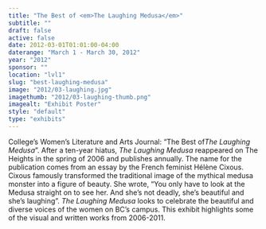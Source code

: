 ```yaml
---
title: "The Best of <em>The Laughing Medusa</em>"
subtitle: ""
draft: false
active: false
date: 2012-03-01T01:01:00-04:00
daterange: "March 1 - March 30, 2012"
year: "2012"
sponsor: ""
location: "lvl1"
slug: "best-laughing-medusa"
image: "2012/03-laughing.jpg"
imagethumb: "2012/03-laughing-thumb.png"
imagealt: "Exhibit Poster"
style: "default"
type: "exhibits"
---
```


College&rsquo;s Women&rsquo;s Literature and Arts Journal: &ldquo;The Best of<em>The Laughing Medusa</em>&rdquo;. After a ten-year hiatus, <em>The Laughing Medusa</em> reappeared   on The Heights in the spring of 2006 and publishes annually. The name   for the publication comes from an essay by the French feminist Hélène   Cixous. Cixous famously transformed the traditional image of the   mythical medusa monster into a figure of beauty. She wrote, &ldquo;You only   have to look at the Medusa straight on to see her. And she&rsquo;s not deadly,   she&rsquo;s beautiful and she&rsquo;s laughing&rdquo;. <em>The Laughing Medusa</em> looks   to celebrate the beautiful and diverse voices of the women on BC&rsquo;s   campus. This exhibit highlights some of the visual and written works   from 2006-2011.

<!--

Active:
    Yes (will appear on Exhibit's homepage)
    No (will not appear on Exhibit's homepage, but will appear in archives)

Gallery locations: 
    Burns Library (burns)
    Theology and Ministry Library (tml)
    O'Neill Level One (lvl1)
    O'Neill Level Three (lvl3)
    O'Neill Reading Room (reading)
    O'Neill Reading Room Back Wall (backwall)
    O'Neill Lobby (lobby)
    History Dept, Stokes Hall (stokes)
    Bapst Exhibits (bapsts)
    Archived Bapst Exhibits (bapstsarchive)
  
Need spaces for:

  Virtual Exhibits (virtual)
  Tip O'Neill (tiponeill)

Style:
    Poster on left, text on right (default)
    Poster on right, text on left (right)
    Poster large, centered above text (middle_top)
    Poster large, centered below text (middle_down)

Add'l images
    <img src="/theme/img/exhibits/XXXX/201X/00-XXXX.png" alt="words" class="float_left">
    <img src="/theme/img/exhibits/XXXX/201X/00-XXXX.png" alt="words" class="float_right">
    <img src="/theme/img/exhibits/XXXX/201X/00-XXXX.png" alt="words" class="center">

-->

